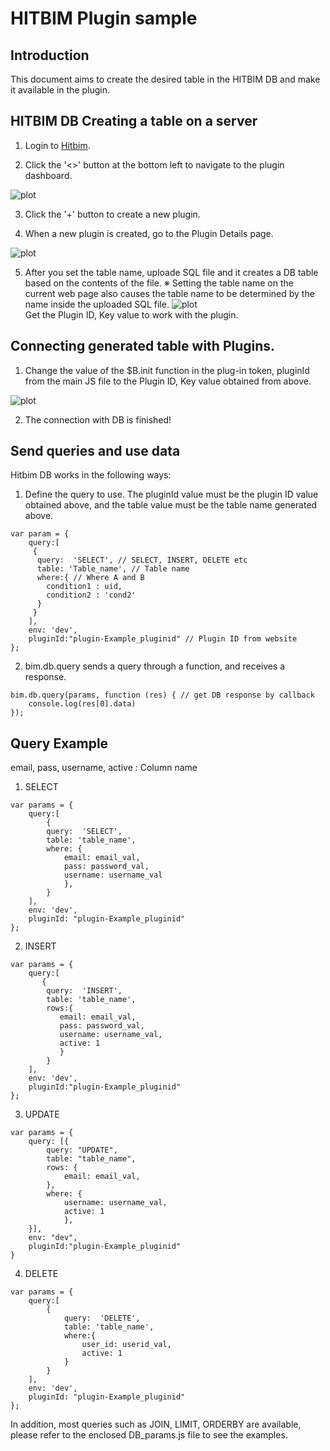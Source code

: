 # HITBIM Plugin sample

## Introduction
This document aims to create the desired table in the HITBIM DB and make it available in the plugin.

## HITBIM DB Creating a table on a server
1. Login to [Hitbim](https://hitbim.com/).  

2. Click the '<>' button at the bottom left to navigate to the plugin dashboard.

![plot](./assets/1.png)  

3. Click the '+' button to create a new plugin.

4. When a new plugin is created, go to the Plugin Details page.

![plot](./assets/3.png)  

5. After you set the table name, uploade SQL file and it creates a DB table based on the contents of the file.
※ Setting the table name on the current web page also causes the table name to be determined by the name inside the uploaded SQL file.
![plot](./assets/4.png)    
Get the Plugin ID, Key value to work with the plugin.

## Connecting generated table with Plugins.
1. Change the value of the $B.init function in the plug-in token, pluginId from the main JS file to the Plugin ID, Key value obtained from above.

![plot](./assets/5.png)  

2. The connection with DB is finished! 

## Send queries and use data
Hitbim DB works in the following ways:

1. Define the query to use.
The pluginId value must be the plugin ID value obtained above, and the table value must be the table name generated above.

```
var param = {
    query:[
     {
      query:  'SELECT', // SELECT, INSERT, DELETE etc
      table: 'Table_name', // Table name
      where:{ // Where A and B
        condition1 : uid,
        condition2 : 'cond2'
      }
     }
    ],
    env: 'dev',
    pluginId:"plugin-Example_pluginid" // Plugin ID from website
};
```

2. bim.db.query sends a query through a function, and receives a response.

```
bim.db.query(params, function (res) { // get DB response by callback
    console.log(res[0].data)
});
```

## Query Example
email, pass, username, active : Column name

1. SELECT
```
var params = {
    query:[
        {
        query:  'SELECT',
        table: 'table_name',
        where: {
            email: email_val,
            pass: password_val,
            username: username_val
            },
        }
    ],
    env: 'dev',
    pluginId: "plugin-Example_pluginid"
};
```
2. INSERT  
```
var params = {
    query:[
       {
        query:  'INSERT',
        table: 'table_name',
        rows:{
           email: email_val,
           pass: password_val,
           username: username_val,
           active: 1
           }
        }
    ],
    env: 'dev',
    pluginId:"plugin-Example_pluginid"
};
```
3. UPDATE  
```
var params = {
    query: [{
        query: "UPDATE",
        table: "table_name",
        rows: {
            email: email_val,
        },
        where: {
            username: username_val,
            active: 1
            },
    }],
    env: "dev",
    pluginId:"plugin-Example_pluginid"
}
```
4. DELETE
```
var params = {
    query:[
        {
            query:  'DELETE',
            table: 'table_name',
            where:{
                user_id: userid_val,
                active: 1
            }
        }
    ],
    env: 'dev',
    pluginId: "plugin-Example_pluginid"
};
```
In addition, most queries such as JOIN, LIMIT, ORDERBY are available, please refer to the enclosed DB_params.js file to see the examples.
